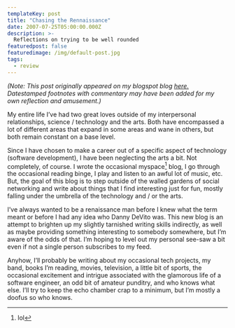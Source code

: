 ```yaml
---
templateKey: post
title: "Chasing the Rennaissance"
date: 2007-07-25T05:00:00.000Z
description: >-
  Reflections on trying to be well rounded
featuredpost: false
featuredimage: /img/default-post.jpg
tags:
  - review
---
```


*(Note: This post originally appeared on my blogspot blog [here.][1] Datestamped footnotes with commentary may have been added for my own reflection and amusement.)*

 [1]: http://craigtsoandso.blogspot.com/2007/07/chasing-rennaissance.html

My entire life I’ve had two great loves outside of my interpersonal relationships, science / technology and the arts. Both have encompassed a lot of different areas that expand in some areas and wane in others, but both remain constant on a base level.

Since I have chosen to make a career out of a specific aspect of technology (software development), I have been neglecting the arts a bit. Not completely, of course. I wrote the occasional myspace[^1] blog, I go through the occasional reading binge, I play and listen to an awful lot of music, etc. But, the goal of this blog is to step outside of the walled gardens of social networking and write about things that I find interesting just for fun, mostly falling under the umbrella of the technology and / or the arts.

 [^1]: lol 

I’ve always wanted to be a renaissance man before I knew what the term meant or before I had any idea who Danny DeVito was. This new blog is an attempt to brighten up my slightly tarnished writing skills indirectly, as well as maybe providing something interesting to somebody somewhere, but I’m aware of the odds of that. I’m hoping to level out my personal see-saw a bit even if not a single person subscribes to my feed.

Anyhow, I’ll probably be writing about my occasional tech projects, my band, books I’m reading, movies, television, a little bit of sports, the occasional excitement and intrigue associated with the glamorous life of a software engineer, an odd bit of amateur punditry, and who knows what else. I’ll try to keep the echo chamber crap to a minimum, but I’m mostly a doofus so who knows.